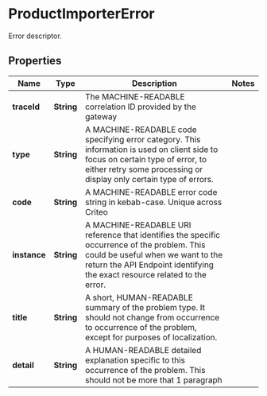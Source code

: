 

# ProductImporterError

Error descriptor.

## Properties

Name | Type | Description | Notes
------------ | ------------- | ------------- | -------------
**traceId** | **String** | The MACHINE-READABLE correlation ID provided by the gateway | 
**type** | **String** | A MACHINE-READABLE code specifying error category. This information is used on client side to focus on certain type of error, to either retry some processing or display only certain type of errors. | 
**code** | **String** | A MACHINE-READABLE error code string in kebab-case. Unique across Criteo | 
**instance** | **String** | A MACHINE-READABLE URI reference that identifies the specific occurrence of the problem. This could be useful when we want to the return the API Endpoint identifying the exact resource related to the error. | 
**title** | **String** | A short, HUMAN-READABLE summary of the problem type. It should not change from occurrence to occurrence of the problem, except for purposes of localization. | 
**detail** | **String** | A HUMAN-READABLE detailed explanation specific to this occurrence of the problem. This should not be more that 1 paragraph | 



